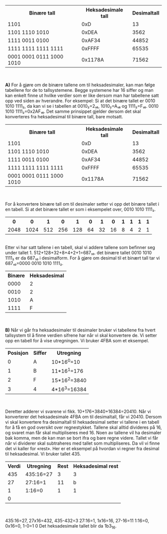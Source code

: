 <table style="width:100%">
  <tr>
    <th>Binære tall</th>
    <th>Heksadesimale tall</th> 
    <th>Desimaltall</th>
  </tr>
  <tr>
    <td>1101</td>
    <td>0xD</td> 
    <td>13</td>
  </tr>
  <tr>
    <td>1101 1110 1010</td>
    <td>0xDEA</td> 
    <td>3562</td>
  </tr>
  <tr>
    <td>1111 0011 0100</td>	 	
    <td>0xAF34</td>
    <td>44852</td>
  </tr>
  <tr>
    <td>1111 1111 1111 1111</td>
    <td>0xFFFF</td>
    <td>65535</td>
  </tr>
  <tr>
    <td>0001 0001 0111 1000 1010</td>
    <td>0x1178A</td>
    <td>71562</td>
  </tr>
</table>
<br>

<b>A)</b>
For å gjøre om de binære tallene om til heksadesimaler, kan man følge tabellene for de to tallsystemene. Begge systemene har 16 siffer og man kan enkelt finne ut hvilke verdier som er like dersom man har tabellene satt opp ved siden av hverandre. For eksempel:
Si at det binære tallet er 0010 1010 1111&#8322;, da kan vi se i tabellen at 0010&#8322;=2&#8321;&#8326;, 1010&#8322;=A&#8321;&#8326; og 1111&#8322;=F&#8321;&#8326;. 0010 1010 1111&#8322;=0x2AF&#8321;&#8326;. Det samme prinsippet gjelder dersom det skal konverteres fra heksadesimal til binære tall, bare motsatt.
<br>
<table style="width:100%">
  <tr>
    <th>Binære tall</th>
    <th>Heksadesimale tall</th> 
    <th>Desimaltall</th>
  </tr>
  <tr>
    <td>1101</td>
    <td>0xD</td> 
    <td>13</td>
  </tr>
  <tr>
    <td>1101 1110 1010</td>
    <td>0xDEA</td> 
    <td>3562</td>
  </tr>
  <tr>
    <td>1111 0011 0100</td>	 	
    <td>0xAF34</td>
    <td>44852</td>
  </tr>
  <tr>
    <td>1111 1111 1111 1111</td>
    <td>0xFFFF</td>
    <td>65535</td>
  </tr>
  <tr>
    <td>0001 0001 0111 1000 1010</td>
    <td>0x1178A</td>
    <td>71562</td>
  </tr>
</table>
<br>

For å konvertere binære tall om til desimaler setter vi opp det binære tallet i en tabell. Si at det binære tallet er som i eksempelet over, 0010 1010 1111&#8322;.
<br>
<table style="width:100%">
  <tr>
    <th>0</th>
    <th>0</th>
    <th>1</th>
    <th>0</th>
    <th>1</th>
    <th>0</th>
    <th>1</th>
    <th>0</th>
    <th>1</th>
    <th>1</th>
    <th>1</th>
    <th>1</th>
  </tr>
  <tr>
    <td>2048</td>
    <td>1024</td>
    <td>512</td>
    <td>256</td>
    <td>128</td>
    <td>64</td>
    <td>32</td>
    <td>16</td>
    <td>8</td>
    <td>4</td>
    <td>2</td>
    <td>1</td>
   </tr>
</table>

<br>
Etter vi har satt tallene i en tabell, skal vi addere tallene som befinner seg under tallet 1. 
512+128+32+8+4+2+1=687&#8321;&#8320;. det binære tallet 0010 1010 1111&#8322; er da 687&#8321;&#8320; i desimalform. For å gjøre om desimal til et binært tall tar vi 687&#8321;&#8320;=0000 0010 1010 1111&#8322;.
<br>
<table style="width:100%">
  <tr>
    <th>Binære</th>
    <th>Heksadesimal</th>
  </tr>
  <tr>    
    <td>0000</td>
    <td>2</td>

</tr>  
  <tr>
    <td>0010</td>
    <td>2</td>
  </tr>
  <tr>
    <td>1010</td>
    <td>A</td>
  </tr>
  <tr>
    <td>1111</td>
    <td>F</td>
  </tr>
</table>
<br>

<b>B)</b> Når vi går fra heksadesimaler til desimaler bruker vi tabellene fra hvert tallsystem til å finne verdien sifrene har når vi skal konvertere de. Vi setter opp en tabell for å vise utregningen. Vi bruker 4FBA som et eksempel.
<table style="width:100%">
  <tr>
    <th>Posisjon</th>
    <th>Siffer</th> 
    <th>Utregning</th>
  </tr>
  <tr>
    <td>0</td>
    <td>A</td> 
    <td>10*16<sup>0</sup>=10</td>
  </tr>
  <tr>
    <td>1</td>
    <td>B</td> 
    <td>11*16<sup>1</sup>=176</td>
  </tr>
  <tr>
    <td>2</td>	 	
    <td>F</td>
    <td>15*16<sup>2</sup>=3840</td>
  </tr>
  <tr>
    <td>3</td>
    <td>4</td>
    <td>4*16<sup>3</sup>=16384</td>
  </tr>
 </table>
<br>

Deretter adderer vi svarene vi fikk. 10+176+3840+16384=20410. Når vi konverterer det heksadesimale 4FBA om til desimaltall, får vi 20410. 
Dersom vi skal konvertere fra desimaltall til heksadesimal setter vi tallene i en tabell for å få en god oversikt over regnestykket. Tallene skal alltid divideres på 16, og svaret man får skal multipliseres med 16. Noen av tallene vil ha desimaler bak komma, men de kan man se bort ifra og bare regne videre. Tallet vi får når vi dividerer skal subtraheres med tallet som multipliseres. Da vil vi finne det vi kaller for «rest».  Her er et eksempel på hvordan vi regner fra desimal til heksadesimal. Vi bruker tallet 435.
<br>
<table style="width:100%">
  <tr>
    <th>Verdi</th>
    <th>Utregning</th> 
    <th>Rest</th>
    <th>Heksadesimal rest</th>
  </tr>
  <tr>
    <td>435</td>
    <td>435:16=27</td> 
    <td>3</td>
    <td>3</td>
  </tr>
  <tr>
    <td>27</td>
    <td>27:16=1</td> 
    <td>11</td>
    <td>b</td>
  </tr>
  <tr>
    <td>1</td>	 	
    <td>1:16=0</td>
    <td>1</td>
    <td>1</td>
  </tr>
  <tr>
    <td>0</td>
    <td></td>
    <td></td>
    <td></td>
  </tr>
 </table>
<br>

435:16=27, 27x16=432, 435-432=3
27:16=1, 1x16=16, 27-16=11
1:16=0, 0x16=0, 1-0=1
0
Det heksadesimale tallet blir da 1b3<sub>16</sub>.
